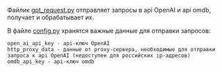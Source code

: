 Файлик [gpt_request.py](https://github.com/fonels/Multirec/blob/main/gpt_request.py) отправляет запросы в api OpenAI и api omdb, получает и обрабатывает их.

В файле [config.py](https://github.com/fonels/Multirec/blob/main/config.py) хранятся важные данные для отправки запросов:
```
open_ai_api_key - api-ключ OpenAI
http_proxy_data - данные от proxy-сервера, необходимые для отправки запроса к api OpenAI (недоступен для российских ip-адресов)
omdb_api_key - api-ключ omdb
```
